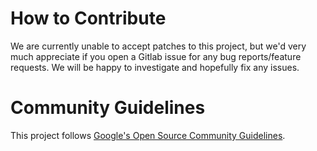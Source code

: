 # How to Contribute

We are currently unable to accept patches to this project, but we'd very much
appreciate if you open a Gitlab issue for any bug reports/feature requests.
We will be happy to investigate and hopefully fix any issues.

# Community Guidelines

This project follows
[Google's Open Source Community Guidelines](https://opensource.google.com/conduct/).
